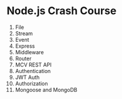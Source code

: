 # Node.js Crash Course 
1. File
2. Stream
3. Event
4. Express
5. Middleware
6. Router
7. MCV REST API
8. Authentication
9. JWT Auth
10. Authorization
11. Mongoose and MongoDB